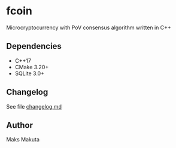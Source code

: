 # fcoin

Microcryptocurrency with PoV consensus algorithm written in C++

## Dependencies

 - C++17
 - CMake 3.20+
 - SQLite 3.0+
 
## Changelog

 See file [changelog.md](/changelog.md)

## Author

 Maks Makuta

